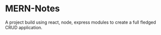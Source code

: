 # MERN-Notes
A project build using react, node, express modules to create a full fledged CRUD application.
